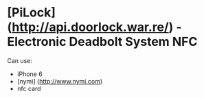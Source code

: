 # [PiLock] (http://api.doorlock.war.re/) - Electronic Deadbolt System NFC


Can use:
- iPhone 6
- [nymi] (http://www.nymi.com)
- nfc card
